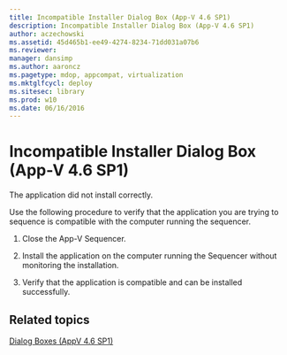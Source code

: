 ```yaml
---
title: Incompatible Installer Dialog Box (App-V 4.6 SP1)
description: Incompatible Installer Dialog Box (App-V 4.6 SP1)
author: aczechowski
ms.assetid: 45d465b1-ee49-4274-8234-71dd031a07b6
ms.reviewer: 
manager: dansimp
ms.author: aaroncz
ms.pagetype: mdop, appcompat, virtualization
ms.mktglfcycl: deploy
ms.sitesec: library
ms.prod: w10
ms.date: 06/16/2016
---
```



# Incompatible Installer Dialog Box (App-V 4.6 SP1)


The application did not install correctly.

Use the following procedure to verify that the application you are trying to sequence is compatible with the computer running the sequencer.

1.  Close the App-V Sequencer.

2.  Install the application on the computer running the Sequencer without monitoring the installation.

3.  Verify that the application is compatible and can be installed successfully.

## Related topics


[Dialog Boxes (AppV 4.6 SP1)](dialog-boxes--appv-46-sp1-.md)

 

 





